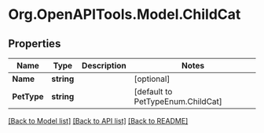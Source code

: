 # Org.OpenAPITools.Model.ChildCat

## Properties

Name | Type | Description | Notes
------------ | ------------- | ------------- | -------------
**Name** | **string** |  | [optional] 
**PetType** | **string** |  | [default to PetTypeEnum.ChildCat]

[[Back to Model list]](../README.md#documentation-for-models) [[Back to API list]](../README.md#documentation-for-api-endpoints) [[Back to README]](../README.md)

